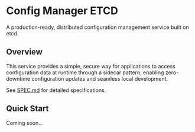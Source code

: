 # Config Manager ETCD

A production-ready, distributed configuration management service built on etcd.

## Overview

This service provides a simple, secure way for applications to access configuration data at runtime through a sidecar pattern, enabling zero-downtime configuration updates and seamless local development.

See [SPEC.md](SPEC.md) for detailed specifications.

## Quick Start

Coming soon...